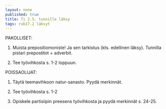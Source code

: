 ```yaml
---
layout: none
published: true
title: Ti 2.5. tunnille läksy
tags: rub17.2 läksyt
---
```

PAKOLLISET:

1. Muista prepositiomoniste! Ja sen tarkistus (kts. edellinen läksy). Tunnilla pistari prepostitot + adverbit.

2. Tee työvihkosta s. 1-2 loppuun.


POISSAOLIJAT:

1. Täytä teemavihkoon natur-sanasto. Pyydä merkinnät.

2. Tee työvihkosta s. 1-2

3. Opiskele partisiipin preesens työvihkosta ja pyydä merkinnät s. 24-25.
